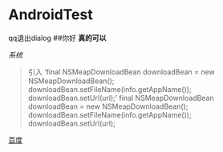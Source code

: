 # AndroidTest
qq退出dialog
##你好
**真的可以**

*系统*
>引入
‘final NSMeapDownloadBean downloadBean = new NSMeapDownloadBean();
        downloadBean.setFileName(info.getAppName());
        downloadBean.setUrl(url);’
final NSMeapDownloadBean downloadBean = new NSMeapDownloadBean();
        downloadBean.setFileName(info.getAppName());
        downloadBean.setUrl(url);

[百度](www.baidu.com)
